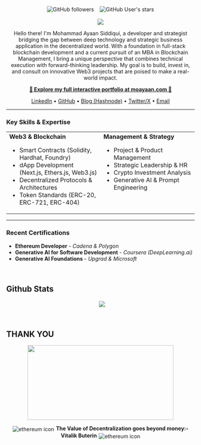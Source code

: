 <div align="center">
  <img alt="GitHub followers" src="https://img.shields.io/github/followers/moayaan1911?style=social">
  &nbsp;&nbsp;
  <img alt="GitHub User's stars" src="https://img.shields.io/github/stars/moayaan1911?style=social">
</div>

<br>

<div align="center">
  <img src="https://readme-typing-svg.herokuapp.com/?font=sans-serif&size=22&color=10b981&center=true&vCenter=true&width=500&lines=Full+Stack+Blockchain+Developer;Crypto+Investor+%26+Counselor;MBA+in+Blockchain+Management" />
</div>

<p align="center">
  Hello there! I'm Mohammad Ayaan Siddiqui, a developer and strategist bridging the gap between deep technology and strategic business application in the decentralized world. With a foundation in full-stack blockchain development and a current pursuit of an MBA in Blockchain Management, I bring a unique perspective that combines technical execution with forward-thinking leadership. My goal is to build, invest in, and consult on innovative Web3 projects that are poised to make a real-world impact.
</p>

<p align="center">
  <a href="https://moayaan.com" target="_blank">
    <strong>🚀 Explore my full interactive portfolio at moayaan.com 🚀</strong>
  </a>
</p>

<div align="center">
  <a href="https://www.linkedin.com/in/ayaaneth" target="_blank">LinkedIn</a> •
  <a href="https://github.com/moayaan1911" target="_blank">GitHub</a> •
  <a href="https://blog.moayaan.com" target="_blank">Blog (Hashnode)</a> •
  <a href="https://x.com/moayaan1911" target="_blank">Twitter/X</a> •
  <a href="mailto:moayaan.eth@gmail.com" target="_blank">Email</a>
</div>

---

### Key Skills & Expertise

<table>
  <tr>
    <td valign="top" width="50%">
      <strong>Web3 & Blockchain</strong>
      <ul>
        <li>Smart Contracts (Solidity, Hardhat, Foundry)</li>
        <li>dApp Development (Next.js, Ethers.js, Web3.js)</li>
        <li>Decentralized Protocols & Architectures</li>
        <li>Token Standards (ERC-20, ERC-721, ERC-404)</li>
      </ul>
    </td>
    <td valign="top" width="50%">
      <strong>Management & Strategy</strong>
      <ul>
        <li>Project & Product Management</li>
        <li>Strategic Leadership & HR</li>
        <li>Crypto Investment Analysis</li>
        <li>Generative AI & Prompt Engineering</li>
      </ul>
    </td>
  </tr>
</table>

---

### Recent Certifications

- **Ethereum Developer** - _Cadena & Polygon_
- **Generative AI for Software Development** - _Coursera (DeepLearning.ai)_
- **Generative AI Foundations** - _Upgrad & Microsoft_

<br>

## Github Stats

<p align="center">
  <img align="center" src="https://github-readme-streak-stats.herokuapp.com/?user=moayaan1911&theme=dark&hide_border=false"/>
</p>

<br>

## THANK YOU

<p align="center">
  <img align="center" width="390" height="200" src="https://media.tenor.com/qBmv1hJMJb0AAAAC/bitcoin-ethereum.gif">
</p>

<p align="center">
  <img src="https://img.icons8.com/color/25/000000/ethereum.png" alt="ethereum icon" style="vertical-align:middle; margin-right:5px;"><strong>The Value of Decentralization goes beyond money:- Vitalik Buterin</strong><img src="https://img.icons8.com/color/25/000000/ethereum.png" alt="ethereum icon" style="vertical-align:middle; margin-left:5px;">
</p>
